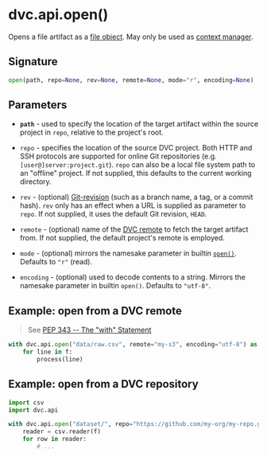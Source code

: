 # dvc.api.open()

Opens a file <abbr>artifact</abbr> as a
[file object](https://docs.python.org/3.7/glossary.html#term-file-object). May
only be used as
[context manager](https://www.python.org/dev/peps/pep-0343/#context-managers-in-the-standard-library).

## Signature

```py
open(path, repo=None, rev=None, remote=None, mode="r", encoding=None)
```

## Parameters

- **`path`** - used to specify the location of the target artifact within the
  source project in `repo`, relative to the project's root.

- `repo` - specifies the location of the source DVC project. Both HTTP and SSH
  protocols are supported for online Git repositories (e.g.
  `[user@]server:project.git`). `repo` can also be a local file system path to
  an "offline" project. If not supplied, this defaults to the current working
  directory.

- `rev` - (optional)
  [Git-revision](https://git-scm.com/book/en/v2/Git-Internals-Git-References)
  (such as a branch name, a tag, or a commit hash). `rev` only has an effect
  when a URL is supplied as parameter to `repo`. If not supplied, it uses the
  default Git revision, `HEAD`.

- `remote` - (optional) name of the [DVC remote](/doc/command-reference/remote)
  to fetch the target artifact from. If not supplied, the default project's
  remote is employed.

- `mode` - (optional) mirrors the namesake parameter in builtin
  [`open()`](https://docs.python.org/3.7/library/functions.html#open). Defaults
  to `"r"` (read).

- `encoding` - (optional) used to decode contents to a string. Mirrors the
  namesake parameter in builtin `open()`. Defaults to `"utf-8"`.

## Example: open from a DVC remote

> See
> [PEP 343 -- The "with" Statement](https://www.python.org/dev/peps/pep-0343/)

```py
with dvc.api.open("data/raw.csv", remote="my-s3", encoding="utf-8") as f:
    for line in f:
        process(line)
```

## Example: open from a DVC repository

```py
import csv
import dvc.api

with dvc.api.open("dataset/", repo="https://github.com/my-org/my-repo.git") as f:
    reader = csv.reader(f)
    for row in reader:
        # ...
```
